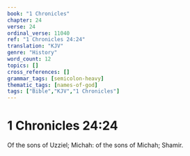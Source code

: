 ```yaml
---
book: "1 Chronicles"
chapter: 24
verse: 24
ordinal_verse: 11040
ref: "1 Chronicles 24:24"
translation: "KJV"
genre: "History"
word_count: 12
topics: []
cross_references: []
grammar_tags: [semicolon-heavy]
thematic_tags: [names-of-god]
tags: ["Bible","KJV","1 Chronicles"]
---
```


# 1 Chronicles 24:24

Of the sons of Uzziel; Michah: of the sons of Michah; Shamir.
